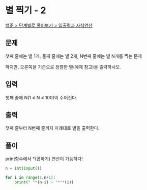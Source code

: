 # 별 찍기 - 2

[백준 > 단계별로 풀어보기 > 입출력과 사칙연산](https://www.acmicpc.net/problem/2439)

## 문제

첫째 줄에는 별 1개, 둘째 줄에는 별 2개, N번째 줄에는 별 N개를 찍는 문제

하지만, 오른쪽을 기준으로 정렬한 별(예제 참고)을 출력하시오.

## 입력

첫째 줄에 N(1 ≤ N ≤ 100)이 주어진다.

## 출력

첫째 줄부터 N번째 줄까지 차례대로 별을 출력한다.

## 풀이

print함수에서 \*(곱하기) 연산이 가능하다!

```python
n = int(input())

for i in range(1,n+1):
    print(" "*(n-i) + "*"*(i))
```
